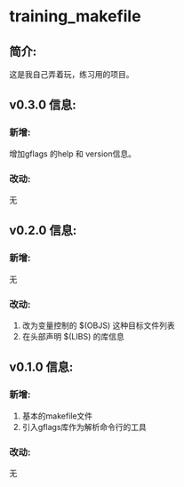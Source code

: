 # training_makefile

## 简介:

这是我自己弄着玩，练习用的项目。

## v0.3.0 信息:

### 新增:

增加gflags 的help 和 version信息。

### 改动:

无

## v0.2.0 信息:

### 新增:

无

### 改动:

1. 改为变量控制的 $(OBJS) 这种目标文件列表
2. 在头部声明 $(LIBS) 的库信息

## v0.1.0 信息:

### 新增:

1. 基本的makefile文件
2. 引入gflags库作为解析命令行的工具

### 改动:

无